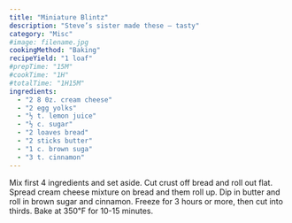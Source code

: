 ```yaml
---
title: "Miniature Blintz"
description: "Steve’s sister made these – tasty"
category: "Misc"
#image: filename.jpg
cookingMethod: "Baking"
recipeYield: "1 loaf"
#prepTime: "15M"
#cookTime: "1H"
#totalTime: "1H15M"
ingredients:
  - "2 8 0z. cream cheese"
  - "2 egg yolks"
  - "½ t. lemon juice"
  - "½ c. sugar"
  - "2 loaves bread"
  - "2 sticks butter"
  - "1 c. brown suga"
  - "3 t. cinnamon"
---
```


Mix first 4 ingredients and set aside.
Cut crust off bread and roll out flat. Spread cream cheese mixture on bread and them roll up.
Dip in butter and roll in brown sugar and cinnamon.
Freeze for 3 hours or more, then cut into thirds.
Bake at 350℉ for 10-15 minutes.
